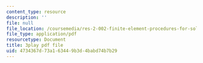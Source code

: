 ```yaml
---
content_type: resource
description: ''
file: null
file_location: /coursemedia/res-2-002-finite-element-procedures-for-solids-and-structures-spring-2010/4734367d73a163449b3d4babd74b7b29_EsiGSf2bt9k.pdf
file_type: application/pdf
resourcetype: Document
title: 3play pdf file
uid: 4734367d-73a1-6344-9b3d-4babd74b7b29
---
```

